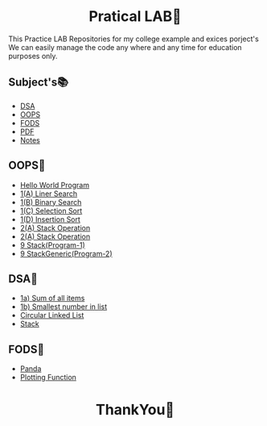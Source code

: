 <h1 align="center">Pratical LAB🧪</h1>
<p>
This Practice LAB Repositories for my college example and exices porject's We can easily manage the code any where and any time for education purposes only.
</p> 

## Subject's📚

- [DSA](https://github.com/theNareshofficial/Particle-LAB/tree/main/DSA)
- [OOPS](https://github.com/theNareshofficial/Particle-LAB/tree/main/OOPS)
- [FODS](https://github.com/theNareshofficial/Particle-LAB/tree/main/FODS)
- [PDF](https://github.com/theNareshofficial/Particle-LAB/tree/main/PDF)
- [Notes](https://github.com/theNareshofficial/Particle-LAB/tree/main/Notes)


OOPS🔻
----
- [Hello World Program](https://github.com/theNareshofficial/Particle-LAB/blob/main/OOPS/hello.java)
- [1(A) Liner Search](https://github.com/theNareshofficial/Particle-LAB/blob/main/OOPS/linear_search.java)
- [1(B) Binary Search](https://github.com/theNareshofficial/Particle-LAB/blob/main/OOPS/binary_search.java)
- [1(C) Selection Sort](https://github.com/theNareshofficial/Particle-LAB/blob/main/OOPS/selection_sort.java)
- [1(D) Insertion Sort](https://github.com/theNareshofficial/Particle-LAB/blob/main/OOPS/insertion_sort.java)
- [2(A) Stack Operation](https://github.com/theNareshofficial/Particle-LAB/blob/main/OOPS/stack_operation.java)
- [2(A) Stack Operation](https://github.com/theNareshofficial/Particle-LAB/blob/main/OOPS/stack_operation.java)
- [9 Stack(Program-1)](https://github.com/theNareshofficial/Particle-LAB/blob/main/OOPS/Stack.java)
- [9 StackGeneric(Program-2)](https://github.com/theNareshofficial/Particle-LAB/blob/main/OOPS/StackGeneric.java )

DSA🔻
----
- [1a) Sum of all items](https://github.com/theNareshofficial/Particle-LAB/blob/main/DSA/1a.py)
- [1b) Smallest number in list](https://github.com/theNareshofficial/Particle-LAB/blob/main/DSA/1b.py)
- [Circular Linked List](https://github.com/theNareshofficial/Particle-LAB/blob/main/DSA/CircularLinkedList.py)
- [Stack](https://github.com/theNareshofficial/Particle-LAB/blob/main/DSA/Stack.py)

FODS🔻
----
- [Panda](https://github.com/theNareshofficial/Particle-LAB/blob/main/FODS/panda.py)
- [Plotting Function](https://github.com/theNareshofficial/Particle-LAB/blob/main/FODS/plotting_func.py)


<h1 align="center">ThankYou🎉</h1>